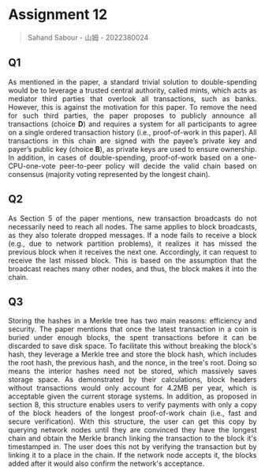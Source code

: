 # Assignment 12

> Sahand Sabour - 山姆 - 2022380024

## Q1

<div style="text-align: justify">As mentioned in the paper, a standard trivial solution to double-spending would be to leverage a trusted central authority, called mints, which acts as mediator third parties that overlook all transactions, such as banks. However, this is against the motivation for this paper. To remove the need for such third parties, the paper proposes to publicly announce all transactions (choice <b>D</b>) and requires a system for all participants to agree on a single ordered transaction history (i.e., proof-of-work in this paper). All transactions in this chain are signed with the payee’s private key and payer’s public key (choice <b>B</b>), as private keys are used to ensure ownership. In addition, in cases of double-spending, proof-of-work based on a one-CPU-one-vote peer-to-peer policy will decide the valid chain based on consensus (majority voting represented by the longest chain). </div>

## Q2

<div style="text-align: justify">As Section 5 of the paper mentions, new transaction broadcasts do not necessarily need to reach all nodes. The same applies to block broadcasts, as they also tolerate dropped messages. If a node fails to receive a block (e.g., due to network partition problems), it realizes it has missed the previous block when it receives the next one. Accordingly, it can request to receive the last missed block. This is based on the assumption that the broadcast reaches many other nodes, and thus, the block makes it into the chain.
</div>

## Q3

<div style="text-align: justify">Storing the hashes in a Merkle tree has two main reasons: efficiency and security. The paper mentions that once the latest transaction in a coin is buried under enough blocks, the spent transactions before it can be discarded to save disk space. To facilitate this without breaking the block's hash, they leverage a Merkle tree and store the block hash, which includes the root hash, the previous hash, and the nonce, in the tree's root. Doing so means the interior hashes need not be stored, which massively saves storage space. As demonstrated by their calculations, block headers without transactions would only account for 4.2MB per year, which is acceptable given the current storage systems. In addition, as proposed in section 8, this structure enables users to verify payments with only a copy of the block headers of the longest proof-of-work chain (i.e., fast and secure verification). With this structure, the user can get this copy by querying network nodes until they are convinced they have the longest chain and obtain the Merkle branch linking the transaction to the block it's timestamped in. The user does this not by verifying the transaction but by linking it to a place in the chain. If the network node accepts it, the blocks added after it would also confirm the network's acceptance. </div>